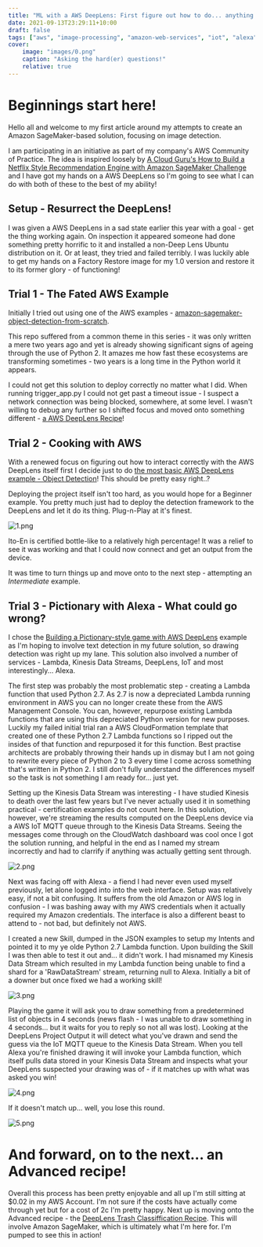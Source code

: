 ```yaml
---
title: "ML with a AWS DeepLens: First figure out how to do... anything!"
date: 2021-09-13T23:29:11+10:00
draft: false
tags: ["aws", "image-processing", "amazon-web-services", "iot", "alexa"]
cover:
    image: "images/0.png"
    caption: "Asking the hard(er) questions!"
    relative: true
---
```


# Beginnings start here!

Hello all and welcome to my first article around my attempts to create an Amazon SageMaker-based solution, focusing on image detection.

I am participating in an initiative as part of my company's AWS Community of Practice. The idea is inspired loosely by [A Cloud Guru's How to Build a Netflix Style Recommendation Engine with Amazon SageMaker Challenge](https://acloudguru.com/blog/engineering/how-to-build-a-netflix-style-recommendation-engine-with-amazon-sagemaker) and I have got my hands on a AWS DeepLens so I'm going to see what I can do with both of these to the best of my ability!

## Setup - Resurrect the DeepLens!

I was given a AWS DeepLens in a sad state earlier this year with a goal - get the thing working again. On inspection it appeared someone had done something pretty horrific to it and installed a non-Deep Lens Ubuntu distribution on it. Or at least, they tried and failed terribly. I was luckily able to get my hands on a Factory Restore image for my 1.0 version and restore it to its former glory - of functioning!

## Trial 1 - The Fated AWS Example
Initially I tried out using one of the AWS examples -  [amazon-sagemaker-object-detection-from-scratch](https://github.com/aws-samples/amazon-sagemaker-object-detection-from-scratch).

This repo suffered from a common theme in this series - it was only written a mere two years ago and yet is already showing significant signs of ageing through the use of Python 2. It amazes me how fast these ecosystems are transforming sometimes - two years is a long time in the Python world it appears.

I could not get this solution to deploy correctly no matter what I did. When running trigger_app.py I could not get past a timeout issue - I suspect a network connection was being blocked, somewhere, at some level. I wasn't willing to debug any further so I shifted focus and moved onto something different -  [a AWS DeepLens Recipe](https://www.awsdeeplens.recipes/)!

## Trial 2 - Cooking with AWS
With a renewed focus on figuring out how to interact correctly with the AWS DeepLens itself first I decide just to do [the most basic AWS DeepLens example - Object Detection](https://www.awsdeeplens.recipes/200_beginner/210_deploy_a_sample_project/)! This should be pretty easy right..?

Deploying the project itself isn't too hard, as you would hope for a Beginner example. You pretty much just had to deploy the detection framework to the DeepLens and let it do its thing. Plug-n-Play at it's finest.

![1.png](images/1.png)

Ito-En is certified bottle-like to a relatively high percentage! It was a relief to see it was working and that I could now connect and get an output from the device.

It was time to turn things up and move onto to the next step - attempting an *Intermediate* example.

## Trial 3 - Pictionary with Alexa - What could go wrong?
I chose the [Building a Pictionary-style game with AWS DeepLens](https://www.awsdeeplens.recipes/300_intermediate/330_guess_drawing/) example as I'm hoping to involve text detection in my future solution, so drawing detection was right up my lane. This solution also involved a number of services - Lambda, Kinesis Data Streams, DeepLens, IoT and most interestingly... Alexa.

The first step was probably the most problematic step - creating a Lambda function that used Python 2.7. As 2.7 is now a depreciated Lambda running environment in AWS you can no longer create these from the AWS Management Console. You can, however, repurpose existing Lambda functions that are using this depreciated Python version for new purposes. Luckily my failed initial trial ran a AWS CloudFormation template that created one of these Python 2.7 Lambda functions so I ripped out the insides of that function and repurposed it for this function.
Best practise architects are probably throwing their hands up in dismay but I am not going to rewrite every piece of Python 2 to 3 every time I come across something that's written in Python 2. I still don't fully understand the differences myself so the task is not something I am ready for... just yet.

Setting up the Kinesis Data Stream was interesting - I have studied Kinesis to death over the last few years but I've never actually used it in something practical - certification examples do not count here. In this solution, however, we're streaming the results computed on the DeepLens device via a AWS IoT MQTT queue through to the Kinesis Data Streams. Seeing the messages come through on the CloudWatch dashboard was cool once I got the solution running, and helpful in the end as I named my stream incorrectly and had to clarrify if anything was actually getting sent through.

![2.png](images/2.png)

Next was facing off with Alexa - a fiend I had never even used myself previously, let alone logged into into the web interface.
Setup was relatively easy, if not a bit confusing. It suffers from the old Amazon or AWS log in confusion - I was bashing away with my AWS credentials when it actually required my Amazon credentials. The interface is also a different beast to attend to - not bad, but definitely not AWS.

I created a new Skill, dumped in the JSON examples to setup my Intents and pointed it to my ye olde Python 2.7 Lambda function. Upon building the Skill I was then able to test it out and... it didn't work. I had misnamed my Kinesis Data Stream which resulted in my Lambda function being unable to find a shard for a 'RawDataStream' stream, returning null to Alexa. Initially a bit of a downer but once fixed we had a working skill!

![3.png](images/3.png)

Playing the game it will ask you to draw something from a predetermined list of objects in 4 seconds (news flash - I was unable to draw something in 4 seconds... but it waits for you to reply so not all was lost).
Looking at the DeepLens Project Output it will detect what you've drawn and send the guess via the IoT MQTT queue to the Kinesis Data Stream. When you tell Alexa you're finished drawing it will invoke your Lambda function, which itself pulls data stored in your Kinesis Data Stream and inspects what your DeepLens suspected your drawing was of - if it matches up with what was asked you win!

![4.png](images/4.png)

If it doesn't match up... well, you lose this round.

![5.png](images/5.png)

# And forward, on to the next... an Advanced recipe!
Overall this process has been pretty enjoyable and all up I'm still sitting at $0.02 in my AWS Account. I'm not sure if the costs have actually come through yet but for a cost of 2c I'm pretty happy.
Next up is moving onto the Advanced recipe - the  [DeepLens Trash Classiffication Recipe](https://www.awsdeeplens.recipes/400_advanced/410_trash_sorter/). This will involve Amazon SageMaker, which is ultimately what I'm here for. I'm pumped to see this in action!
